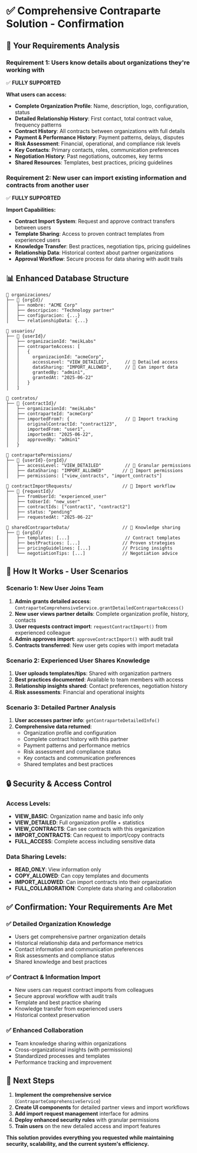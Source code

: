# ✅ **Comprehensive Contraparte Solution - Confirmation**

## 🎯 **Your Requirements Analysis**

### **Requirement 1: Users know details about organizations they're working with**
✅ **FULLY SUPPORTED**

**What users can access:**
- **Complete Organization Profile**: Name, description, logo, configuration, status
- **Detailed Relationship History**: First contact, total contract value, frequency patterns
- **Contract History**: All contracts between organizations with full details
- **Payment & Performance History**: Payment patterns, delays, disputes
- **Risk Assessment**: Financial, operational, and compliance risk levels
- **Key Contacts**: Primary contacts, roles, communication preferences
- **Negotiation History**: Past negotiations, outcomes, key terms
- **Shared Resources**: Templates, best practices, pricing guidelines

### **Requirement 2: New user can import existing information and contracts from another user**
✅ **FULLY SUPPORTED**

**Import Capabilities:**
- **Contract Import System**: Request and approve contract transfers between users
- **Template Sharing**: Access to proven contract templates from experienced users
- **Knowledge Transfer**: Best practices, negotiation tips, pricing guidelines
- **Relationship Data**: Historical context about partner organizations
- **Approval Workflow**: Secure process for data sharing with audit trails

## 📊 **Enhanced Database Structure**

```firestore
📁 organizaciones/
├── 📄 {orgId}/
│   ├── nombre: "ACME Corp"
│   ├── descripcion: "Technology partner"
│   ├── configuracion: {...}
│   └── relationshipData: {...}

📁 usuarios/
├── 📄 {userId}/
│   ├── organizacionId: "meikLabs"
│   ├── contraparteAccess: [
│   │   {
│   │     organizacionId: "acmeCorp",
│   │     accessLevel: "VIEW_DETAILED",      // 🔑 Detailed access
│   │     dataSharing: "IMPORT_ALLOWED",     // 🔑 Can import data
│   │     grantedBy: "admin1",
│   │     grantedAt: "2025-06-22"
│   │   }
│   ]

📁 contratos/
├── 📄 {contractId}/
│   ├── organizacionId: "meikLabs"
│   ├── contraparteId: "acmeCorp"
│   ├── importedFrom?: {                     // 🔑 Import tracking
│   │   originalContractId: "contract123",
│   │   importedFrom: "user1",
│   │   importedAt: "2025-06-22",
│   │   approvedBy: "admin1"
│   }

📁 contrapartePermissions/
├── 📄 {userId}-{orgId}/
│   ├── accessLevel: "VIEW_DETAILED"         // 🔑 Granular permissions
│   ├── dataSharing: "IMPORT_ALLOWED"       // 🔑 Import permissions
│   ├── permissions: ["view_contracts", "import_contracts"]

📁 contractImportRequests/                   // 🔑 Import workflow
├── 📄 {requestId}/
│   ├── fromUserId: "experienced_user"
│   ├── toUserId: "new_user"
│   ├── contractIds: ["contract1", "contract2"]
│   ├── status: "pending"
│   ├── requestedAt: "2025-06-22"

📁 sharedContraparteData/                    // 🔑 Knowledge sharing
├── 📄 {orgId}/
│   ├── templates: [...]                     // Contract templates
│   ├── bestPractices: [...]                // Proven strategies
│   ├── pricingGuidelines: [...]            // Pricing insights
│   └── negotiationTips: [...]              // Negotiation advice
```

## 🚀 **How It Works - User Scenarios**

### **Scenario 1: New User Joins Team**

1. **Admin grants detailed access**: `ContraparteComprehensiveService.grantDetailedContraparteAccess()`
2. **New user views partner details**: Complete organization profile, history, contacts
3. **User requests contract import**: `requestContractImport()` from experienced colleague
4. **Admin approves import**: `approveContractImport()` with audit trail
5. **Contracts transferred**: New user gets copies with import metadata

### **Scenario 2: Experienced User Shares Knowledge**

1. **User uploads templates/tips**: Shared with organization partners
2. **Best practices documented**: Available to team members with access
3. **Relationship insights shared**: Contact preferences, negotiation history
4. **Risk assessments**: Financial and operational insights

### **Scenario 3: Detailed Partner Analysis**

1. **User accesses partner info**: `getContraparteDetailedInfo()`
2. **Comprehensive data returned**:
   - Organization profile and configuration
   - Complete contract history with this partner
   - Payment patterns and performance metrics
   - Risk assessment and compliance status
   - Key contacts and communication preferences
   - Shared templates and best practices

## 🔒 **Security & Access Control**

### **Access Levels:**
- **VIEW_BASIC**: Organization name and basic info only
- **VIEW_DETAILED**: Full organization profile + statistics
- **VIEW_CONTRACTS**: Can see contracts with this organization  
- **IMPORT_CONTRACTS**: Can request to import/copy contracts
- **FULL_ACCESS**: Complete access including sensitive data

### **Data Sharing Levels:**
- **READ_ONLY**: View information only
- **COPY_ALLOWED**: Can copy templates and documents
- **IMPORT_ALLOWED**: Can import contracts into their organization
- **FULL_COLLABORATION**: Complete data sharing and collaboration

## ✅ **Confirmation: Your Requirements Are Met**

### **✅ Detailed Organization Knowledge**
- Users get comprehensive partner organization details
- Historical relationship data and performance metrics
- Contact information and communication preferences
- Risk assessments and compliance status
- Shared knowledge and best practices

### **✅ Contract & Information Import**
- New users can request contract imports from colleagues
- Secure approval workflow with audit trails
- Template and best practice sharing
- Knowledge transfer from experienced users
- Historical context preservation

### **✅ Enhanced Collaboration**
- Team knowledge sharing within organizations
- Cross-organizational insights (with permissions)
- Standardized processes and templates
- Performance tracking and improvement

## 🎯 **Next Steps**

1. **Implement the comprehensive service** (`ContraparteComprehensiveService`)
2. **Create UI components** for detailed partner views and import workflows
3. **Add import request management** interface for admins
4. **Deploy enhanced security rules** with granular permissions
5. **Train users** on the new detailed access and import features

**This solution provides everything you requested while maintaining security, scalability, and the current system's efficiency.**
